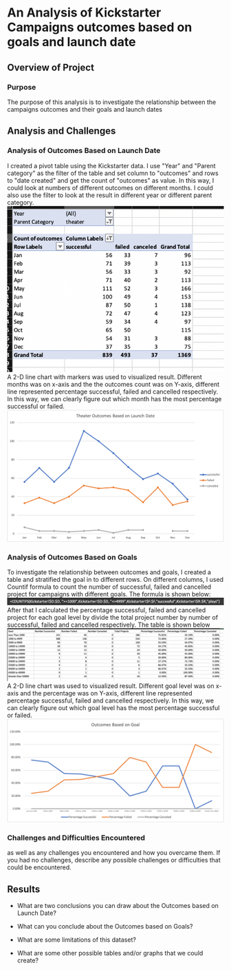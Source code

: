 # An Analysis of Kickstarter Campaigns outcomes based on goals and launch date

## Overview of Project

### Purpose
The purpose of this analysis is to investigate the relationship between the campaigns outcomes and their goals and launch dates

## Analysis and Challenges

### Analysis of Outcomes Based on Launch Date
I created a pivot table using the Kickstarter data. I use "Year" and "Parent category" as the filter of the table and set column to "outcomes" and rows to "date created" and get the count of "outcomes" as value. In this way, I could look at numbers of different outcomes on different months. I could also use the filter to look at the result in different year or different parent category. 
![Pivot_table_1](Pivot_table_1.png)
A 2-D line chart with markers was used to visualized result. Different months was on x-axis and the the outcomes count was on Y-axis, different line represented percentage successful, failed and cancelled respectively. In this way, we can clearly figure out which month has the most percentage successful or failed.
![Theater_Outcomes_vs_Launch](Theater_Outcomes_vs_Launch.png)
 
### Analysis of Outcomes Based on Goals
To investigate the relationship between outcomes and goals, I created a table and stratified the goal in to different rows. On different columns, I used Countif formula to count the number of successful, failed and cancelled project for campaigns with different goals. The formula is shown below:
![Countif_formula](Countif_formula.png)
After that I calculated the percentage successful, failed and cancelled project for each goal level by divide the total project number by number of successful, failed and cancelled respectively. The table is shown below
![outcome_goals_table](outcome_goals_table.png)
A 2-D line chart was used to visualized result. Different goal level was on x-axis and the percentage was on Y-axis, different line represented percentage successful, failed and cancelled respectively. In this way, we can clearly figure out which goal level has the most percentage successful or failed.
![Outcomes_vs_Goals](Outcomes_vs_Goals.png)

### Challenges and Difficulties Encountered
as well as any challenges you encountered and how you overcame them. If you had no challenges, describe any possible challenges or difficulties that could be encountered.

## Results

- What are two conclusions you can draw about the Outcomes based on Launch Date?

- What can you conclude about the Outcomes based on Goals?

- What are some limitations of this dataset?

- What are some other possible tables and/or graphs that we could create?
